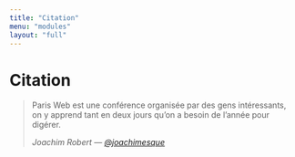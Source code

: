 ```yaml
---
title: "Citation"
menu: "modules"
layout: "full"
---
```


<div class="content">
<h1>Citation</h1>
</div>

<section class="banner">
    <div class="content">
        <blockquote>
            <p>Paris Web est une conférence organisée par des gens intéressants, on y apprend tant en deux jours qu’on a besoin de l’année pour digérer.</p>
            <footer>
            <cite>Joachim Robert — <a href="">@joachimesque</a></cite>
            </footer>
        </blockquote>
    </div>
</section>
